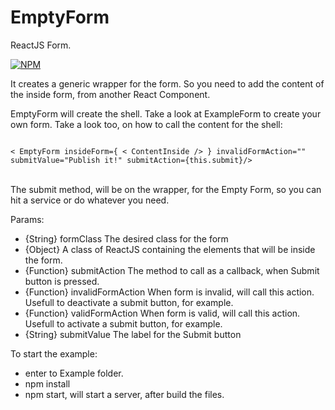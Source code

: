 # EmptyForm

ReactJS Form.

[![NPM](https://nodei.co/npm/emptyform.png?downloads=true&downloadRank=true&stars=true)](https://nodei.co/npm/emptyform/)

It creates a generic wrapper for the form. So you need to add the content of the inside form, from another React Component.

EmptyForm will create the shell.
Take a look at ExampleForm to create your own form.
Take a look too, on how to call the content for the shell: <br/>

<code>
< EmptyForm insideForm={ < ContentInside /> } invalidFormAction="" submitValue="Publish it!" submitAction={this.submit}/>
</code> <br />

The submit method, will be on the wrapper, for the Empty Form, so you can hit a service or do whatever you need.

Params:
- {String} formClass The desired class for the form
- {Object} <ContentInside /> A class of ReactJS containing the elements that will be inside the form.
- {Function} submitAction The method to call as a callback, when Submit button is pressed.
- {Function} invalidFormAction When form is invalid, will call this action. Usefull to deactivate a submit button, for example.
- {Function} validFormAction When form is valid, will call this action. Usefull to activate a submit button, for example.
- {String} submitValue The label for the Submit button


To start the example:
- enter to Example folder.
- npm install
- npm start, will start a server, after build the files.
